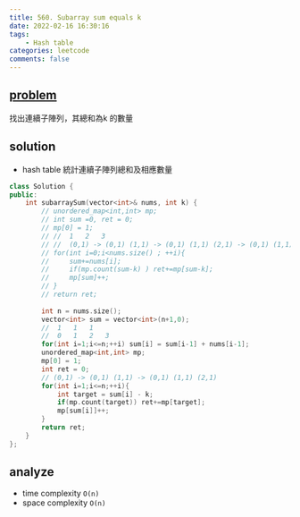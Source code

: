 ```yaml
---
title: 560. Subarray sum equals k
date: 2022-02-16 16:30:16
tags:  
    - Hash table
categories: leetcode
comments: false
---
```


## [problem](https://leetcode.com/problems/subarray-sum-equals-k/)

找出連續子陣列，其總和為k 的數量

## solution
- hash table 統計連續子陣列總和及相應數量
```c++
class Solution {
public:
    int subarraySum(vector<int>& nums, int k) {
        // unordered_map<int,int> mp;
        // int sum =0, ret = 0;
        // mp[0] = 1;
        // //  1   2   3
        // //  (0,1) -> (0,1) (1,1) -> (0,1) (1,1) (2,1) -> (0,1) (1,1) (2,1) (3,1)
        // for(int i=0;i<nums.size() ; ++i){
        //     sum+=nums[i];
        //     if(mp.count(sum-k) ) ret+=mp[sum-k];
        //     mp[sum]++;
        // }
        // return ret;
        
        int n = nums.size();
        vector<int> sum = vector<int>(n+1,0);
        //  1   1   1
        //  0   1   2   3
        for(int i=1;i<=n;++i) sum[i] = sum[i-1] + nums[i-1];
        unordered_map<int,int> mp;
        mp[0] = 1;
        int ret = 0;
        // (0,1) -> (0,1) (1,1) -> (0,1) (1,1) (2,1)
        for(int i=1;i<=n;++i){
            int target = sum[i] - k;
            if(mp.count(target)) ret+=mp[target];
            mp[sum[i]]++;
        }
        return ret;
    }
};
```
## analyze
- time complexity `O(n)` 
- space complexity `O(n)`
